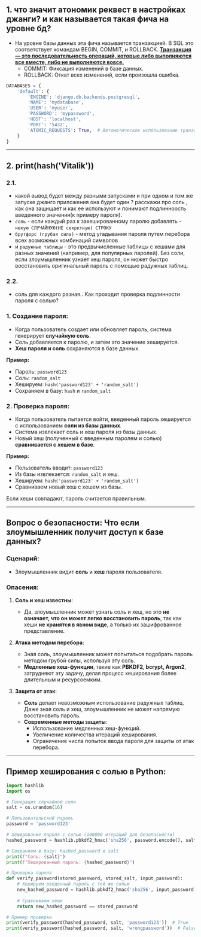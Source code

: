 ## 1. что значит атономик реквест в настройках джанги? и как называется такая фича на уровне бд?
   - На уровне базы данных эта фича называется транзакцией. В SQL это соответствует командам BEGIN, COMMIT, и ROLLBACK. **<u>Транзакция — это последовательность операций, которые либо выполняются все вместе, либо не выполняются вовсе.</u>**
     - COMMIT: Фиксация изменений в базе данных.
     - ROLLBACK: Откат всех изменений, если произошла ошибка.
```python
DATABASES = {
    'default': {
        'ENGINE': 'django.db.backends.postgresql',
        'NAME': 'mydatabase',
        'USER': 'myuser',
        'PASSWORD': 'mypassword',
        'HOST': 'localhost',
        'PORT': '5432',
        'ATOMIC_REQUESTS': True,  # Автоматическое использование транзакций для каждого запроса
    }
}
```

---

## 2. print(hash('Vitalik')) 
### 2.1.
- какой вывод будет между разными запусками и при одном и том же запуске джанго приложения она будет один ? расскажи про соль , как она защищает и как ее используют и понимают подлинноость введенного значения(к примеру пароля).
-  `соль` - если каждый раз к захешированному паролю добавлять  - `некую СЛУЧАЙНУЮ(НЕ секрктную) СТРОКУ`
- `брутфорс (грубая сила)` - метод угадывания пароля путем перебора всех возможных комбинаций символов
- и `радужные таблицы` -  это предвычисленные таблицы с хешами для разных значений (например, для популярных паролей).
Без соли, если злоумышленник узнает хеш пароля, он может быстро восстановить оригинальный пароль с помощью радужных таблиц.

### 2.2. 
- соль для каждого разная.. Как проходит проверка подлинности пароля с солью?

### 1. Создание пароля:

- Когда пользователь создает или обновляет пароль, система генерирует **случайную соль**.
- Соль добавляется к паролю, и затем это значение хешируется.
- **Хеш пароля и соль** сохраняются в базе данных.

**Пример:**
- Пароль: `password123`
- Соль: `random_salt`
- Хешируем: `hash('password123' + 'random_salt')`
- Сохраняем в базу: `hash` и `random_salt`

### 2. Проверка пароля:

- Когда пользователь пытается войти, введенный пароль хешируется с использованием **соли из базы данных**.
- Система извлекает соль и хеш пароля из базы данных.
- Новый хеш (полученный с введенным паролем и солью) **сравнивается с хешем в базе**.

**Пример:**
- Пользователь вводит: `password123`
- Из базы извлекается: `random_salt` и хеш.
- Хешируем: `hash('password123' + 'random_salt')`
- Сравниваем новый хеш с хешем из базы.

Если хеши совпадают, пароль считается правильным.

---

## Вопрос о безопасности: Что если злоумышленник получит доступ к базе данных?

### Сценарий:
- Злоумышленник видит **соль** и **хеш** пароля пользователя.

### Опасения:
1. **Соль и хеш известны**:
   - Да, злоумышленник может узнать соль и хеш, но это **не означает, что он может легко восстановить пароль**, так как хеши **не хранятся в явном виде**, а только их зашифрованное представление.

2. **Атака методом перебора**:
   - Зная соль, злоумышленник может попытаться подобрать пароль методом грубой силы, используя эту соль.
   - **Медленные хеш-функции**, такие как **PBKDF2, bcrypt, Argon2**, затрудняют эту задачу, делая процесс хеширования более длительным и ресурсоемким.

3. **Защита от атак**:
   - **Соль** делает невозможным использование радужных таблиц. Даже зная соль и хеш, злоумышленник не может напрямую восстановить пароль.
   - **Современные методы защиты**: 
     - Использование медленных хеш-функций.
     - Увеличение количества итераций хеширования.
     - Ограничение числа попыток ввода пароля для защиты от атак перебора.

---

## Пример хеширования с солью в Python:

```python
import hashlib
import os

# Генерация случайной соли
salt = os.urandom(16)

# Пользовательский пароль
password = 'password123'

# Хеширование пароля с солью (100000 итераций для безопасности)
hashed_password = hashlib.pbkdf2_hmac('sha256', password.encode(), salt, 100000)

# Сохраняем в базу: hashed_password и salt
print(f"Соль: {salt}")
print(f"Хешированный пароль: {hashed_password}")

# Проверка пароля
def verify_password(stored_password, stored_salt, input_password):
    # Хешируем введенный пароль с той же солью
    new_hashed_password = hashlib.pbkdf2_hmac('sha256', input_password.encode(), stored_salt, 100000)
    
    # Сравниваем хеши
    return new_hashed_password == stored_password

# Пример проверки
print(verify_password(hashed_password, salt, 'password123'))  # True
print(verify_password(hashed_password, salt, 'wrongpassword'))  # False


